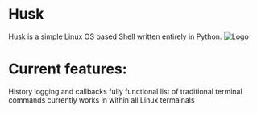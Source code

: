 
# Husk
Husk is a simple Linux OS based Shell written entirely in Python.
![Logo](https://github.com/SchoolyB/Husk/blob/master/HuskTransparent.png)

# Current features:
History logging and callbacks
fully functional list of traditional terminal commands
currently works in within all Linux termainals

